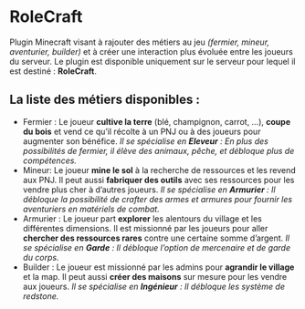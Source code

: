 # RoleCraft

Plugin Minecraft visant à rajouter des métiers au jeu *(fermier, mineur, aventurier, builder)* et à créer une interaction plus évoluée entre les joueurs du serveur. Le plugin est disponible uniquement sur le serveur pour lequel il est destiné : **RoleCraft**.

## La liste des métiers disponibles :

* Fermier : Le joueur **cultive la terre** (blé, champignon, carrot, …), **coupe du bois** et vend ce qu’il récolte à un PNJ ou à des joueurs pour augmenter son bénéfice. *Il se spécialise en **Eleveur** : En plus des possibilités de fermier, il élève des animaux, pêche, et débloque plus de compétences.*
* Mineur: Le joueur **mine le sol** à la recherche de ressources et les revend aux PNJ. Il peut aussi **fabriquer des outils** avec ses ressources pour les vendre plus cher à d’autres joueurs. *Il se spécialise en **Armurier** : Il débloque la possibilité de crafter des armes et armures pour fournir les aventuriers en matériels de combat.*
* Armurier : Le joueur part **explorer** les alentours du village et les différentes dimensions. Il est missionné par les joueurs pour aller **chercher des ressources rares** contre une certaine somme d’argent. *Il se spécialise en **Garde** : Il débloque l’option de mercenaire et de garde du corps.*
* Builder : Le joueur est missionné par les admins pour **agrandir le village** et la map. Il peut aussi **créer des maisons** sur mesure pour les vendre aux joueurs. *Il se spécialise en **Ingénieur** : Il débloque les système de redstone.*
